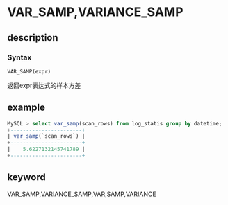 
# VAR_SAMP,VARIANCE_SAMP

## description

### Syntax

`VAR_SAMP(expr)`

返回expr表达式的样本方差

## example

```SQL
MySQL > select var_samp(scan_rows) from log_statis group by datetime;
+-----------------------+
| var_samp(`scan_rows`) |
+-----------------------+
|    5.6227132145741789 |
+-----------------------+
```

## keyword

VAR_SAMP,VARIANCE_SAMP,VAR,SAMP,VARIANCE
